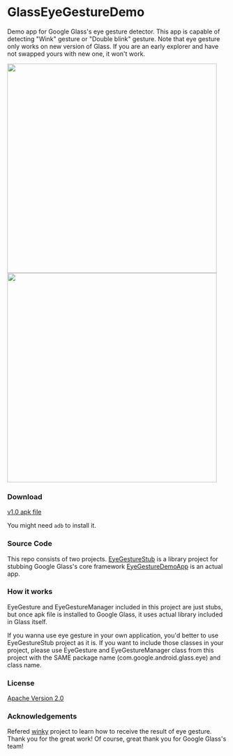 GlassEyeGestureDemo
===================

Demo app for Google Glass's eye gesture detector. This app is capable of detecting "Wink" gesture or "Double blink" gesture. Note that eye gesture only works on new version of Glass. If you are an early explorer and have not swapped yours with new one, it won't work.

<img src="http://thorikawa.github.io/GlassEyeGestureDemo/img/eyegesture1.png" width="480" />
<img src="http://thorikawa.github.io/GlassEyeGestureDemo/img/eyegesture2.png" width="480" />

### Download
[v1.0 apk file](https://github.com/thorikawa/GlassEyeGestureDemo/releases/download/v1.0/EyeGestureDemo-debug.apk)

You might need `adb` to install it.

### Source Code
This repo consists of two projects. [EyeGestureStub](EyeGestureStub) is a library project for stubbing Google Glass's core framework [EyeGestureDemoApp](EyeGestureDemoApp) is an actual app.

### How it works
EyeGesture and EyeGestureManager included in this project are just stubs, but once apk file is installed to Google Glass, it uses actual library included in Glass itself.

If you wanna use eye gesture in your own application, you'd better to use EyeGestureStub project as it is. If you want to include those classes in your project, please use EyeGesture and EyeGestureManager class from this project with the SAME package name (com.google.android.glass.eye) and class name.

### License
[Apache Version 2.0](http://www.apache.org/licenses/LICENSE-2.0.html)

### Acknowledgements
Refered [winky](https://github.com/kaze0/winky) project to learn how to receive the result of eye gesture. Thank you for the great work! Of course, great thank you for Google Glass's team!
